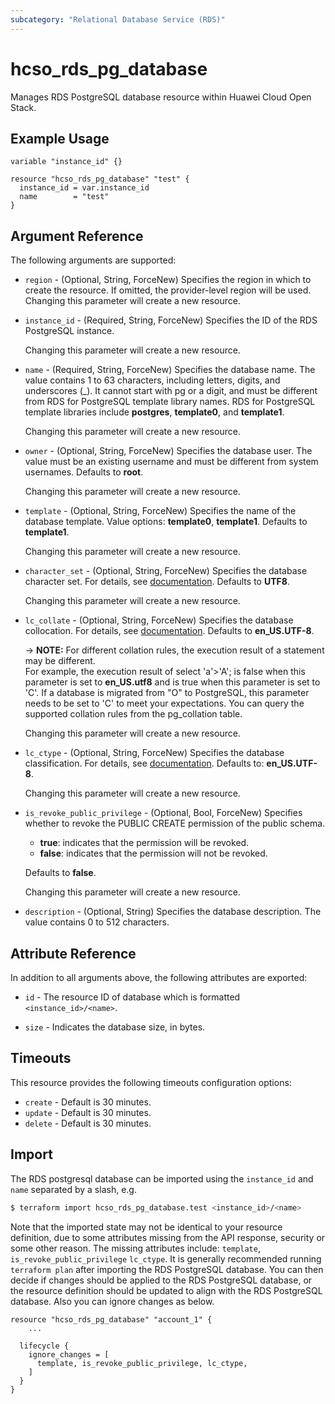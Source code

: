 ```yaml
---
subcategory: "Relational Database Service (RDS)"
---
```


# hcso_rds_pg_database

Manages RDS PostgreSQL database resource within Huawei Cloud Open Stack.

## Example Usage

```hcl
variable "instance_id" {}

resource "hcso_rds_pg_database" "test" {
  instance_id = var.instance_id
  name        = "test"
}
```

## Argument Reference

The following arguments are supported:

* `region` - (Optional, String, ForceNew) Specifies the region in which to create the resource.
  If omitted, the provider-level region will be used. Changing this parameter will create a new resource.

* `instance_id` - (Required, String, ForceNew) Specifies the ID of the RDS PostgreSQL instance.

  Changing this parameter will create a new resource.

* `name` - (Required, String, ForceNew) Specifies the database name. The value contains 1 to 63 characters, including
  letters, digits, and underscores (_). It cannot start with pg or a digit, and must be different from RDS for
  PostgreSQL template library names. RDS for PostgreSQL template libraries include **postgres**, **template0**, and
  **template1**.

  Changing this parameter will create a new resource.

* `owner` - (Optional, String, ForceNew) Specifies the database user. The value must be an existing username and must be
  different from system usernames. Defaults to **root**.

  Changing this parameter will create a new resource.

* `template` - (Optional, String, ForceNew) Specifies the name of the database template. Value options: **template0**,
  **template1**. Defaults to **template1**.

  Changing this parameter will create a new resource.

* `character_set` - (Optional, String, ForceNew) Specifies the database character set.
  For details, see [documentation](https://www.postgresql.org/docs/16/infoschema-character-sets.html).
  Defaults to **UTF8**.

  Changing this parameter will create a new resource.

* `lc_collate` - (Optional, String, ForceNew) Specifies the database collocation.
  For details, see [documentation](https://support.huaweicloud.com/intl/en-us/bestpractice-rds/rds_pg_0017.html).
  Defaults to **en_US.UTF-8**.

  -> **NOTE:** For different collation rules, the execution result of a statement may be different.
  <br/> For example, the execution result of select 'a'>'A'; is false when this parameter is set to
  **en_US.utf8** and is true when this parameter is set to 'C'. If a database is migrated from "O" to
  PostgreSQL, this parameter needs to be set to 'C' to meet your expectations. You can query the supported
  collation rules from the pg_collation table.

  Changing this parameter will create a new resource.

* `lc_ctype` - (Optional, String, ForceNew) Specifies the database classification.
  For details, see [documentation](https://support.huaweicloud.com/intl/en-us/bestpractice-rds/rds_pg_0017.html).
  Defaults to: **en_US.UTF-8**.

  Changing this parameter will create a new resource.

* `is_revoke_public_privilege` - (Optional, Bool, ForceNew) Specifies whether to revoke the PUBLIC CREATE permission of
  the public schema.
  + **true**: indicates that the permission will be revoked.
  + **false**: indicates that the permission will not be revoked.

  Defaults to **false**.

  Changing this parameter will create a new resource.

* `description` - (Optional, String) Specifies the database description. The value contains 0 to 512 characters.

## Attribute Reference

In addition to all arguments above, the following attributes are exported:

* `id` - The resource ID of database which is formatted `<instance_id>/<name>`.

* `size` - Indicates the database size, in bytes.

## Timeouts

This resource provides the following timeouts configuration options:

* `create` - Default is 30 minutes.
* `update` - Default is 30 minutes.
* `delete` - Default is 30 minutes.

## Import

The RDS postgresql database can be imported using the `instance_id` and `name` separated by a slash, e.g.

```bash
$ terraform import hcso_rds_pg_database.test <instance_id>/<name>
```

Note that the imported state may not be identical to your resource definition, due to some attributes missing from the
API response, security or some other reason. The missing attributes include: `template`, `is_revoke_public_privilege`
`lc_ctype`. It is generally recommended running `terraform plan` after importing the RDS PostgreSQL database. You can
then decide if changes should be applied to the RDS PostgreSQL database, or the resource definition should be updated
to align with the RDS PostgreSQL database. Also you can ignore changes as below.

```hcl
resource "hcso_rds_pg_database" "account_1" {
    ...

  lifecycle {
    ignore_changes = [
      template, is_revoke_public_privilege, lc_ctype,
    ]
  }
}
```
